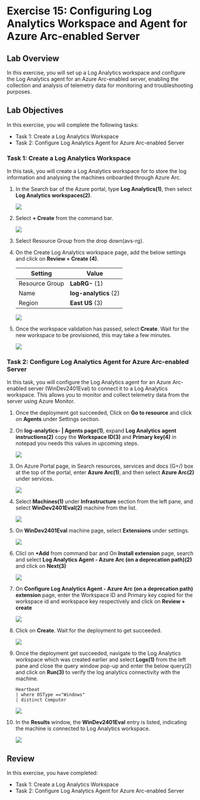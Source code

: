 # Exercise 15: Configuring Log Analytics Workspace and Agent for Azure Arc-enabled Server

## Lab Overview
In this exercise, you will set up a Log Analytics workspace and configure the Log Analytics agent for an Azure Arc-enabled server, enabling the collection and analysis of telemetry data for monitoring and troubleshooting purposes.

## Lab Objectives
In this exercise, you will complete the following tasks:

+ Task 1: Create a Log Analytics Workspace
+ Task 2: Configure Log Analytics Agent for Azure Arc-enabled Server

### Task 1: Create a Log Analytics Workspace

In this task, you will create a Log Analytics workspace for to store the log information and analysing the machines onboarded through Azure Arc.

1. In the Search bar of the Azure portal, type **Log Analytics(1)**, then select **Log Analytics workspaces(2)**.
   
   ![](../Images/loganalytics-1.png)

1. Select **+ Create** from the command bar.
    
   ![](../Images/loganalytics-2.png)

1. Select Resource Group from the drop down(avs-rg).

1. On the Create Log Analytics workspace page, add the below settings and click on **Review + Create (4)**.

      | Setting | Value|
      |----------|--------|
      | Resource Group | **LabRG-<inject key="DeploymentID"></inject>** (1)|
      | Name | **log-analytics<inject key="DeploymentID"></inject>** (2)|
      | Region | **East US** (3)|

   ![](../Images/loganalytics-3.1.png)

1. Once the workspace validation has passed, select **Create**. Wait for the new workspace to be provisioned, this may take a few minutes.

   ![](../Images/loganalytics-4.1.png)

### Task 2: Configure Log Analytics Agent for Azure Arc-enabled Server

In this task, you will configure the Log Analytics agent for an Azure Arc-enabled server (WinDev2401Eval) to connect it to a Log Analytics workspace. This allows you to monitor and collect telemetry data from the server using Azure Monitor.

1. Once the deployment got succeeded, Click on **Go to resource** and click on **Agents** under Settings section.

1. On **log-analytics-<inject key="DeploymentID"></inject> | Agents page(1)**, expand **Log Analytics agent instructions(2)** copy the **Workspace ID(3)** and **Primary key(4)** in notepad you needs this values in upcoming steps.

   ![](../Images/loganalytics-5.1.png)

1. On Azure Portal page, in Search resources, services and docs (G+/) box at the top of the portal, enter **Azure Arc(1)**, and then select **Azure Arc(2)** under services.

   ![](../Images/loganalytics-6.png)

1. Select **Machines(1)** under **Infrastructure** section from the left pane, and select **WinDev2401Eval(2)** machine from the list.
 
   ![](../Images/loganalytics-7.png)

1. On **WinDev2401Eval** machine page, select **Extensions** under settings.

   ![](../Images/loganalytics-8.1.png)

1. Clicl on **+Add** from command bar and On **Install extension** page, search and select **Log Analytics Agent - Azure Arc (on a deprecation path)(2)** and click on **Next(3)**

   ![](../Images/loganalytics-10.png)

1. On **Configure Log Analytics Agent - Azure Arc (on a deprecation path) extension** page, enter the Workspace ID and Primary key copied for the workspace id and workspace key respectively and click on **Review + create**

   ![](../Images/loganalytics-11.png)

1. Click on **Create**. Wait for the deployment to get succeeded.

   ![](../Images/loganalytics-12.png)

1. Once the deployment get succeeded, navigate to the Log Analytics workspace which was created earlier and select **Logs(1)** from the left pane and close the query window pop-up and enter the below query(2) and click on **Run(3)** to verify the log analytics connectivity with the machine.

     ```
     Heartbeat
     | where OSType =="Windows"
     | distinct Computer
     ```

     ![](../Images/loganalytics-13.1.png)

1. In the **Results** window, the **WinDev2401Eval** entry is listed, indicating the machine is connected to Log Analytics workspace.

   ![](../Images/loganalytics-14.1.png)

  ## Review
In this exercise, you have completed:
+ Task 1: Create a Log Analytics Workspace
+ Task 2: Configure Log Analytics Agent for Azure Arc-enabled Server

   

